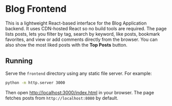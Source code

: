 # Blog Frontend

This is a lightweight React-based interface for the Blog Application backend. It uses CDN-hosted React so no build tools are required. The page lists posts, lets you filter by tag, search by keyword, like posts, bookmark favorites, and view or add comments directly from the browser.
You can also show the most liked posts with the **Top Posts** button.

## Running

Serve the `frontend` directory using any static file server. For example:

```sh
python -m http.server 3000
```

Then open [http://localhost:3000/index.html](http://localhost:3000/index.html) in your browser. The page fetches posts from `http://localhost:8080` by default.
